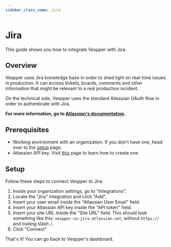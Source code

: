 ```yaml
---
sidebar_class_name: jira
---
```


# Jira

This guide shows you how to integrate Vespper with Jira.

## Overview

Vespper uses Jira knowledge base in order to shed light on real-time issues in production. It can access tickets, boards, comments and other information that might be relevant to a real production incident.

On the technical side, Vespper uses the standard Atlassian OAuth flow in order to authenticate with Jira.

**For more information, go to [Atlassian's documentation](https://developer.atlassian.com/cloud/jira/platform/oauth-2-3lo-apps/).**

## Prerequisites

- Working environment with an organization. If you don't have one, head over to the [setup](../02-Getting%20started/01-Setup%20Vespper.md) page.
- Atlassian API key. Visit [this](https://support.atlassian.com/atlassian-account/docs/manage-api-tokens-for-your-atlassian-account/) page to learn how to create one.

## Setup

Follow these steps to connect Vespper to Jira:

1. Inside your organization settings, go to "Integrations".
2. Locate the "Jira" integration and click "Add".
3. Insert your user email inside the "Atlassian User Email" field.
4. Insert your Atlassian API key inside the "API token" field.
5. Insert your site URL inside the "Site URL" field. This should look something like this: `vespper-co-jira.atlassian.net`, without `https://` and trailing slash `/`.
6. Click "Connect"

That's it! You can go back to Vespper's dashboard.
